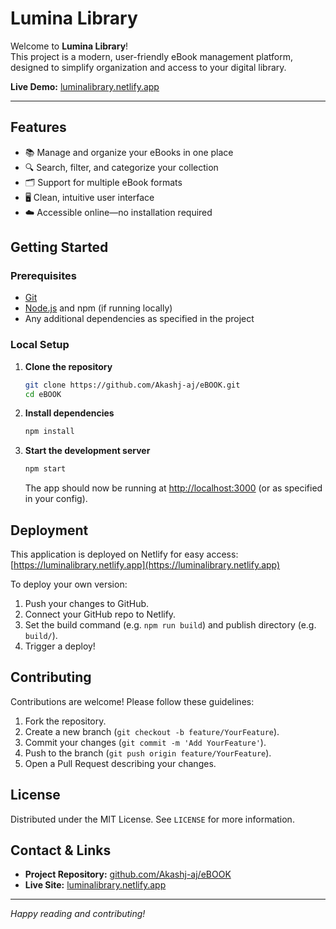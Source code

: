 
# Lumina Library

Welcome to **Lumina Library**!  
This project is a modern, user-friendly eBook management platform, designed to simplify organization and access to your digital library.

**Live Demo:** [luminalibrary.netlify.app](https://luminalibrary.netlify.app)

---

## Features

- 📚 Manage and organize your eBooks in one place
- 🔍 Search, filter, and categorize your collection
- 🗂️ Support for multiple eBook formats
- 🖥️ Clean, intuitive user interface
- ☁️ Accessible online—no installation required

## Getting Started

### Prerequisites

- [Git](https://git-scm.com/)
- [Node.js](https://nodejs.org/) and npm (if running locally)
- Any additional dependencies as specified in the project

### Local Setup

1. **Clone the repository**
   ```bash
   git clone https://github.com/Akashj-aj/eBOOK.git
   cd eBOOK
   ```

2. **Install dependencies**
   ```bash
   npm install
   ```

3. **Start the development server**
   ```bash
   npm start
   ```
   The app should now be running at [http://localhost:3000](http://localhost:3000) (or as specified in your config).

## Deployment

This application is deployed on Netlify for easy access:  
[https://luminalibrary.netlify.app](https://luminalibrary.netlify.app)

To deploy your own version:

1. Push your changes to GitHub.
2. Connect your GitHub repo to Netlify.
3. Set the build command (e.g. `npm run build`) and publish directory (e.g. `build/`).
4. Trigger a deploy!

## Contributing

Contributions are welcome! Please follow these guidelines:

1. Fork the repository.
2. Create a new branch (`git checkout -b feature/YourFeature`).
3. Commit your changes (`git commit -m 'Add YourFeature'`).
4. Push to the branch (`git push origin feature/YourFeature`).
5. Open a Pull Request describing your changes.

## License

Distributed under the MIT License. See `LICENSE` for more information.

## Contact & Links

- **Project Repository:** [github.com/Akashj-aj/eBOOK](https://github.com/Akashj-aj/eBOOK)
- **Live Site:** [luminalibrary.netlify.app](https://luminalibrary.netlify.app)

---

*Happy reading and contributing!*
````
